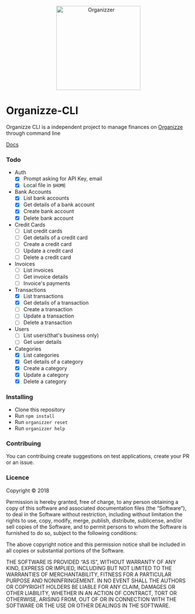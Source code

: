 <p align="center">
  <img src="https://lh3.googleusercontent.com/-mRGVcZwFNWU63y0ScjwXP3wnSXsgOWBaU7YA5pEnWaKcXehdJtOwZiwAZ8VtrVq4A6V" alt="Organizzer" width="230" />
</p>

# Organizze-CLI

Organizze CLI is a independent project to manage finances on [Organizze](https://organizze.com.br) through command line

[Docs](https://github.com/organizze/api-doc)

### Todo

- Auth
  - [x] Prompt asking for API Key, email
  - [x] Local file in `$HOME`
- Bank Accounts
  - [x] List bank accounts
  - [x] Get details of a bank account
  - [x] Create bank account
  - [x] Delete bank account
- Credit Cards
  - [ ] List credit cards
  - [ ] Get details of a credit card
  - [ ] Create a credit card
  - [ ] Update a credit card
  - [ ] Delete a credit card
- Invoices
  - [ ] List invoices
  - [ ] Get invoice details
  - [ ] Invoice's payments
- Transactions
  - [x] List transactions
  - [x] Get details of a transaction
  - [ ] Create a transaction
  - [ ] Update a transaction
  - [ ] Delete a transaction
- Users
  - [ ] List users(that's business only)
  - [ ] Get user details
- Categories
  - [x] List categories
  - [x] Get details of a category
  - [x] Create a category
  - [x] Update a category
  - [x] Delete a category

### Installing

 - Clone this repository
 - Run `npm install`
 - Run `organizzer reset`
 - Run `organizzer help`
 
### Contribuing

You can contribuing create suggestions on test applications, create your PR or an issue.

### Licence

Copyright © 2018

Permission is hereby granted, free of charge, to any person obtaining a copy of this software and associated documentation files (the “Software”), to deal in the Software without restriction, including without limitation the rights to use, copy, modify, merge, publish, distribute, sublicense, and/or sell copies of the Software, and to permit persons to whom the Software is furnished to do so, subject to the following conditions:

The above copyright notice and this permission notice shall be included in all copies or substantial portions of the Software.

THE SOFTWARE IS PROVIDED “AS IS”, WITHOUT WARRANTY OF ANY KIND, EXPRESS OR IMPLIED, INCLUDING BUT NOT LIMITED TO THE WARRANTIES OF MERCHANTABILITY, FITNESS FOR A PARTICULAR PURPOSE AND NONINFRINGEMENT. IN NO EVENT SHALL THE AUTHORS OR COPYRIGHT HOLDERS BE LIABLE FOR ANY CLAIM, DAMAGES OR OTHER LIABILITY, WHETHER IN AN ACTION OF CONTRACT, TORT OR OTHERWISE, ARISING FROM, OUT OF OR IN CONNECTION WITH THE SOFTWARE OR THE USE OR OTHER DEALINGS IN THE SOFTWARE.

